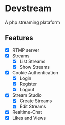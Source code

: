 # Devstream

A php streaming plataform

## Features

-   [x] RTMP server
-   [x] Streams
    -   [x] List Streams
    -   [x] Show Streams
-   [x] Cookie Authentication
    -   [x] Login
    -   [x] Register
    -   [x] Logout
-   [x] Stream Studio
    -   [x] Create Streams
    -   [x] Edit Streams
-   [x] Realtime-Chat
-   [x] Likes and Views
